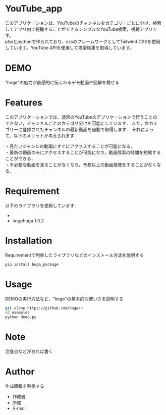 # YouTube_app

このアプリケーションは、YouTubeのチャンネルをカテゴリーごとに分け，検索してアプリ内で視聴することができるシンプルなYouTube検索，視聴アプリです。  
phpとpythonで作られており、cssのフレームワークとしてTailwind CSSを使用しています。YouTube APIを使用して検索結果を取得しています。

# DEMO
 
"hoge"の魅力が直感的に伝えわるデモ動画や図解を載せる
 
# Features

このアプリケーションでは，通常のYouTubeのアプリケーションで行うことのできない，チャンネルごとのカテゴリ分けを可能にしています．
また，各カテゴリーに登録されたチャンネルの最新動画を自動で取得します．
それによって，以下のメリットが考えられます．  

・見たいジャンルの動画にすぐにアクセスすることが可能になる．  
・最新の動画のみにアクセスすることが可能になり，動画探索の時間を短縮することができる．  
・不必要な動画を見ることがなくなり，予想以上の動画視聴をすることがなくなる．  
 
# Requirement

以下のライブラリを使用しています．
 
* 
* hogehuga 1.0.2
 
# Installation
 
Requirementで列挙したライブラリなどのインストール方法を説明する
 
```bash
pip install huga_package
```
 
# Usage
 
DEMOの実行方法など、"hoge"の基本的な使い方を説明する
 
```bash
git clone https://github.com/hoge/~
cd examples
python demo.py
```
 
# Note
 
注意点などがあれば書く
 
# Author
 
作成情報を列挙する
 
* 作成者
* 所属
* E-mail
 
